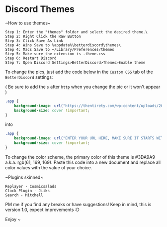 # Discord Themes


~How to use themes~
```
Step 1: Enter the "themes" folder and select the desired theme.\
Step 2: Right Click the Raw Button
Step 3: Click Save As Link
Step 4: Wins Save to %appdata%\betterdiscord\themes\ 
Step 4: Macs Save to ~/Library/Preferences/themes 
Step 5: Make sure the extension is .theme.css
Step 6: Restart Discord
Step 7: Open Discord Settings>BetterDiscord>Themes>Enable theme
```

To change the pics, just add the code below in the `Custom CSS` tab of the `BetterDiscord` settings:

( Be sure to add the `s` after `http` when you change the pic or it won't appear )


```css
.app {
    background-image: url("https://thentirety.com/wp-content/uploads/2015/09/esdeath-frozen-swords-anime-girl-akame-ga-kill-1920x1080.jpg") !important;
    background-size: cover !important;
}
```
into
```css
.app {
    background-image: url("ENTER YOUR URL HERE, MAKE SURE IT STARTS WITH HTTPS://") !important;
    background-size: cover !important;
}

```

To change the color scheme, the primary color of this theme is #3DA9A9 a.k.a. rgb(61, 169, 169).
Paste this code into a new document and replace all color values with the value of your choice.


~Plugins skinned~
```
Replayer - Cosmicsalads
Clock Plugin - Jiiks
Search - Mitchell
```

PM me if you find any breaks or have suggestions!
Keep in mind, this is version 1.0, expect improvements :D

Enjoy ~
